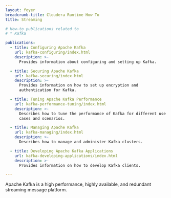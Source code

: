 ```yaml
---
layout: foyer
breadcrumb-title: Cloudera Runtime How To
title: Streaming

# How-to publications related to
# * Kafka

publications:
  - title: Configuring Apache Kafka
    url: kafka-configuring/index.html
    description: >-
      Provides information about configuring and setting up Kafka.

  - title: Securing Apache Kafka
    url: kafka-securing/index.html
    description: >-
      Provides information on how to set up encryption and
      authentication for Kafka.

  - title: Tuning Apache Kafka Performance
    url: kafka-performance-tuning/index.html
    description: >-
      Describes how to tune the performance of Kafka for different use
      cases and scenarios.

  - title: Managing Apache Kafka
    url: kafka-managing/index.html
    description: >-
      Describes how to manage and administer Kafka clusters.

  - title: Developing Apache Kafka Applications
    url: kafka-developing-applications/index.html
    description: >-
      Provides information on how to develop Kafka clients.

---
```


Apache Kafka is a high performance, highly available, and redundant
streaming message platform.
